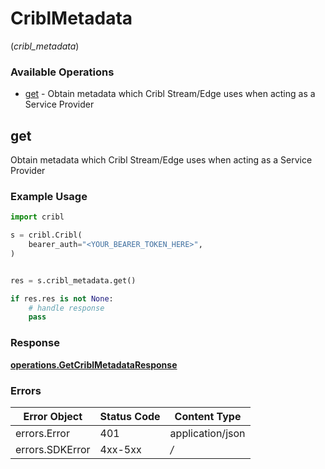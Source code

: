 # CriblMetadata
(*cribl_metadata*)

### Available Operations

* [get](#get) - Obtain metadata which Cribl Stream/Edge uses when acting as a Service Provider

## get

Obtain metadata which Cribl Stream/Edge uses when acting as a Service Provider

### Example Usage

```python
import cribl

s = cribl.Cribl(
    bearer_auth="<YOUR_BEARER_TOKEN_HERE>",
)


res = s.cribl_metadata.get()

if res.res is not None:
    # handle response
    pass

```


### Response

**[operations.GetCriblMetadataResponse](../../models/operations/getcriblmetadataresponse.md)**
### Errors

| Error Object     | Status Code      | Content Type     |
| ---------------- | ---------------- | ---------------- |
| errors.Error     | 401              | application/json |
| errors.SDKError  | 4xx-5xx          | */*              |
